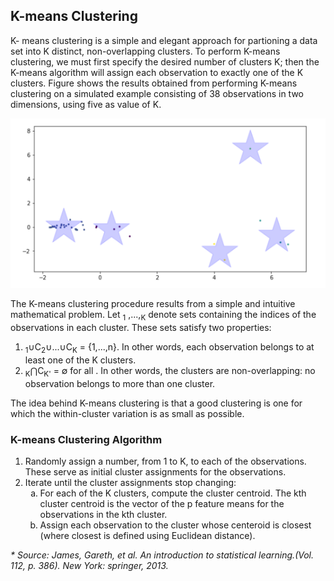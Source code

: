 <h2> K-means Clustering </h2>

K- means clustering is a simple and elegant approach for partioning a data set into K distinct, non-overlapping clusters. To perform K-means clustering, we must first specify the desired number of clusters K; then the K-means algorithm will assign each observation to exactly one of the K clusters. Figure shows the results obtained from performing K-means clustering on a simulated example consisting of 38 observations in two dimensions, using five as value of K.

<img src="Clustering_example.PNG"></img>

The K-means clustering procedure results from a simple and intuitive mathematical problem. Let <math>C<sub>1</sub> </math>,...,<math>C<sub>K</sub></math> denote sets containing the indices of the observations in each cluster. These sets satisfy two properties:

<ol>
<li> <math> C<sub>1</sub>&#x222A;C<sub>2</sub>&#x222A;...&#x222A;C<sub>K</sub> = {1,...,n}</math>. In other words, each observation belongs to at least one of the K clusters.
</li>
<li><math>C<sub>K</sub>&#x22C2;C<sub>K'</sub> = &#x2205;</math> for all <math>k &#x2260;k'</math>. In other words, the clusters are non-overlapping: no observation belongs to more than one cluster.
</li>
</ol>

The idea behind K-means clustering is that a good clustering is one for which the within-cluster variation is as small as possible.  

<h3> K-means Clustering Algorithm </h3>

<ol>
<li>Randomly assign a number, from 1 to K, to each of the observations. These serve as initial cluster assignments for the observations.
</li>
<li>Iterate until the cluster assignments stop changing:
<ol type="a">
<li>For each of the K clusters, compute the cluster centroid. The kth cluster centroid is the vector of the p feature means for the observations in the kth cluster.
</li>
<li>Assign each observation to the cluster whose centeroid is closest (where closest is defined using Euclidean distance).
</li>
</ol>
</li>
</ol>


<em>* Source: James, Gareth, et al. An introduction to statistical learning.(Vol. 112, p. 386). New York: springer, 2013. </em>
